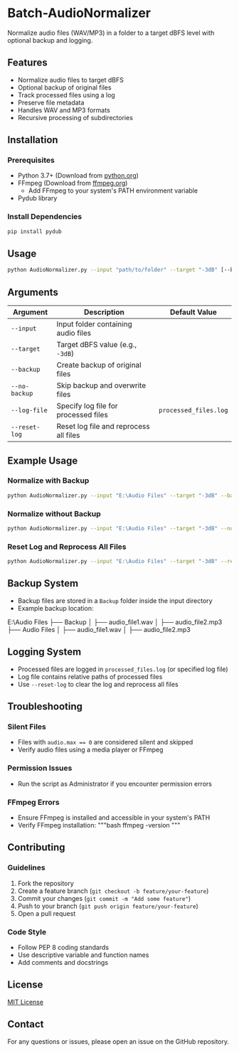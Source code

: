 #     Batch-AudioNormalizer
Normalize audio files (WAV/MP3) in a folder to a target dBFS level with optional backup and logging.

## Features
- Normalize audio files to target dBFS
- Optional backup of original files
- Track processed files using a log
- Preserve file metadata
- Handles WAV and MP3 formats
- Recursive processing of subdirectories

## Installation
### Prerequisites
- Python 3.7+ (Download from [python.org](https://www.python.org/downloads/))
- FFmpeg (Download from [ffmpeg.org](https://ffmpeg.org/download.html))
  - Add FFmpeg to your system's PATH environment variable
- Pydub library

### Install Dependencies
```bash
pip install pydub
```

## Usage
```bash
python AudioNormalizer.py --input "path/to/folder" --target "-3dB" [--backup | --no-backup] [--log-file "log_file.log"] [--reset-log]
```

## Arguments
| Argument       | Description                          | Default Value |
|----------------|--------------------------------------|---------------|
| `--input`      | Input folder containing audio files  |               |
| `--target`     | Target dBFS value (e.g., `-3dB`)     |               |
| `--backup`     | Create backup of original files      |               |
| `--no-backup`  | Skip backup and overwrite files      |               |
| `--log-file`   | Specify log file for processed files | `processed_files.log` |
| `--reset-log`  | Reset log file and reprocess all files |               |

## Example Usage
### Normalize with Backup
```bash
python AudioNormalizer.py --input "E:\Audio Files" --target "-3dB" --backup
```

### Normalize without Backup
```bash
python AudioNormalizer.py --input "E:\Audio Files" --target "-3dB" --no-backup
```

### Reset Log and Reprocess All Files
```bash
python AudioNormalizer.py --input "E:\Audio Files" --target "-3dB" --reset-log
```

## Backup System
- Backup files are stored in a `Backup` folder inside the input directory
- Example backup location:

E:\Audio Files
├── Backup
│   ├── audio_file1.wav
│   ├── audio_file2.mp3
├── Audio Files
│   ├── audio_file1.wav
│   ├── audio_file2.mp3


## Logging System
- Processed files are logged in `processed_files.log` (or specified log file)
- Log file contains relative paths of processed files
- Use `--reset-log` to clear the log and reprocess all files

## Troubleshooting
### Silent Files
- Files with `audio.max == 0` are considered silent and skipped
- Verify audio files using a media player or FFmpeg

### Permission Issues
- Run the script as Administrator if you encounter permission errors

### FFmpeg Errors
- Ensure FFmpeg is installed and accessible in your system's PATH
- Verify FFmpeg installation:
"""bash
ffmpeg -version
"""

## Contributing
### Guidelines
1. Fork the repository
2. Create a feature branch (`git checkout -b feature/your-feature`)
3. Commit your changes (`git commit -m "Add some feature"`)
4. Push to your branch (`git push origin feature/your-feature`)
5. Open a pull request

### Code Style
- Follow PEP 8 coding standards
- Use descriptive variable and function names
- Add comments and docstrings

## License
[MIT License](LICENSE)

## Contact
For any questions or issues, please open an issue on the GitHub repository.
